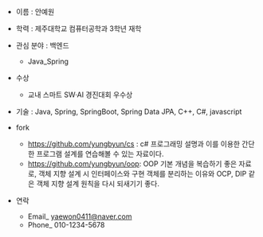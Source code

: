 * 이름 : 안예원
* 학력 : 제주대학교 컴퓨터공학과 3학년 재학
* 관심 분야 : 백엔드
  * Java_Spring
* 수상
  * 교내 스마트 SW·AI 경진대회 우수상
* 기술 : Java, Spring, SpringBoot, Spring Data JPA, C++, C#, javascript

* fork
  * https://github.com/yungbyun/cs : c# 프로그래밍 설명과 이를 이용한 간단한 프로그램 설계를 연습해볼 수 있는 자료이다.
  * https://github.com/yungbyun/oop: OOP 기본 개념을 복습하기 좋은 자료로, 객체 지향 설계 시 인터페이스와 구현 객체를 분리하는 이유와  OCP, DIP 같은 객체 지향 설계 원칙을 다시 되새기기 좋다.



* 연락
  * Email_ yaewon0411@naver.com
  * Phone_ 010-1234-5678
